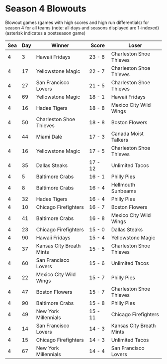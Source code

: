 # Season 4 Blowouts



Blowout games (games with high scores and high run differentials) for season 4 for all teams (note: all days and seasons displayed are 1-indexed) (asterisk indicates a postseason game)


| Sea | Day | Winner | Score | Loser | 
| ------ |------ |------ |------ |------ |
| 4 | 3 | Hawaii Fridays | 23 - 8 | Charleston Shoe Thieves | 
| 4 | 17 | Yellowstone Magic | 22 - 7 | Charleston Shoe Thieves | 
| 4 | 27 | San Francisco Lovers | 21 - 5 | Charleston Shoe Thieves | 
| 4 | 69 | Yellowstone Magic | 18 - 1 | Hawaii Fridays | 
| 4 | 16 | Hades Tigers | 18 - 8 | Mexico City Wild Wings | 
| 4 | 50 | Charleston Shoe Thieves | 18 - 8 | Boston Flowers | 
| 4 | 44 | Miami Dalé | 17 - 3 | Canada Moist Talkers | 
| 4 | 16 | Yellowstone Magic | 17 - 5 | Charleston Shoe Thieves | 
| 4 | 35 | Dallas Steaks | 17 - 12 | Unlimited Tacos | 
| 4 | 5 | Baltimore Crabs | 16 - 1 | Philly Pies | 
| 4 | 8 | Baltimore Crabs | 16 - 4 | Hellmouth Sunbeams | 
| 4 | 32 | Hades Tigers | 16 - 4 | Philly Pies | 
| 4 | 10 | Chicago Firefighters | 16 - 7 | Boston Flowers | 
| 4 | 41 | Baltimore Crabs | 16 - 8 | Mexico City Wild Wings | 
| 4 | 23 | Chicago Firefighters | 15 - 0 | Dallas Steaks | 
| 4 | 90 | Hawaii Fridays | 15 - 4 | Yellowstone Magic | 
| 4 | 37 | Kansas City Breath Mints | 15 - 5 | Charleston Shoe Thieves | 
| 4 | 60 | San Francisco Lovers | 15 - 6 | Unlimited Tacos | 
| 4 | 22 | Mexico City Wild Wings | 15 - 7 | Philly Pies | 
| 4 | 47 | Boston Flowers | 15 - 7 | Charleston Shoe Thieves | 
| 4 | 90 | Baltimore Crabs | 15 - 8 | Philly Pies | 
| 4 | 49 | New York Millennials | 15 - 11 | Chicago Firefighters | 
| 4 | 14 | San Francisco Lovers | 14 - 3 | Kansas City Breath Mints | 
| 4 | 15 | Chicago Firefighters | 14 - 3 | Unlimited Tacos | 
| 4 | 67 | New York Millennials | 14 - 4 | San Francisco Lovers | 


